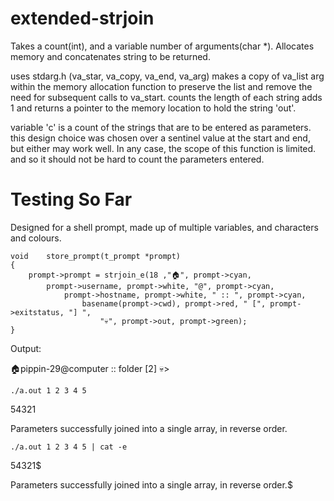 # extended-strjoin
Takes a count(int), and a variable number of arguments(char *). Allocates memory and concatenates string to be returned.

uses stdarg.h (va_star, va_copy, va_end, va_arg)
makes a copy of va_list arg within the memory allocation function to preserve the list and remove the need for subsequent calls to va_start.
counts the length of each string
adds 1 and returns a pointer to the memory location to hold the string 'out'.

variable 'c' is a count of the strings that are to be entered as parameters.
this design choice was chosen over a sentinel value at the start and end, but either may work well.
In any case, the scope of this function is limited. and so it should not be hard to count the parameters entered.

# Testing So Far

Designed for a shell prompt, made up of multiple variables, and characters and colours.

```
void	store_prompt(t_prompt *prompt)
{
	prompt->prompt = strjoin_e(18 ,"🏠", prompt->cyan,
		prompt->username, prompt->white, "@", prompt->cyan, 
			prompt->hostname, prompt->white, " :: ", prompt->cyan, 
				basename(prompt->cwd), prompt->red, " [", prompt->exitstatus, "] ",
					"💀", prompt->out, prompt->green);
}	
```

Output:

🏠pippin-29@computer :: folder [2] 💀>

``./a.out 1 2 3 4 5``

54321

Parameters successfully joined into a single array, in reverse order.


``./a.out 1 2 3 4 5 | cat -e``

54321$

Parameters successfully joined into a single array, in reverse order.$

